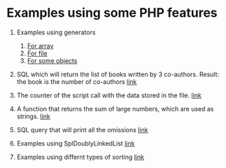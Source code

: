 Examples using some PHP features
===================================

1. Examples using generators

    1. [For array](generatorTest/forArray)
    2. [For file](generatorTest/forFile)
    3. [For some objects](generatorTest/forObjectsArray)

2. SQL which will return the list of books written by 3 co-authors. Result: the book is the number of co-authors [link](task1/task.sql)
3. The counter of the script call with the data stored in the file. [link](task2/task.php)
4. A function that returns the sum of large numbers, which are used as strings. [link](task4/task.php)
5. SQL query that will print all the omissions [link](task5/task.sql)
6. Examples using SplDoublyLinkedList [link](SplDoublyLinkedList/task.php)
7. Examples using differnt types of sorting [link](sortingTest)
